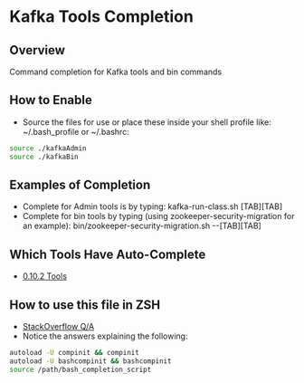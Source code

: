 # Kafka Tools Completion

## Overview
Command completion for Kafka tools and bin commands

## How to Enable
* Source the files for use or place these inside your shell profile like: ~/.bash_profile or ~/.bashrc:

```bash
source ./kafkaAdmin
source ./kafkaBin
```

## Examples of Completion
* Complete for Admin tools is by typing: kafka-run-class.sh [TAB][TAB]
* Complete for bin tools by typing (using zookeeper-security-migration for an example): bin/zookeeper-security-migration.sh --[TAB][TAB]

## Which Tools Have Auto-Complete
* [0.10.2 Tools](https://github.com/apache/kafka/tree/0.10.2/core/src/main/scala/kafka/tools)

## How to use this file in ZSH
* [StackOverflow Q/A](http://stackoverflow.com/questions/3249432/i-have-a-bash-tab-completion-script-is-there-a-simple-way-to-use-it-from-zsh)
* Notice the answers explaining the following:

```bash
autoload -U compinit && compinit
autoload -U bashcompinit && bashcompinit
source /path/bash_completion_script
```

